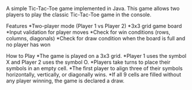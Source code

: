 A simple Tic-Tac-Toe game implemented in Java. This game allows two players to play the classic Tic-Tac-Toe game in the console.

Features
*Two-player mode (Player 1 vs Player 2)
*3x3 grid game board
*Input validation for player moves
*Check for win conditions (rows, columns, diagonals)
*Check for draw condition when the board is full and no player has won

How to Play
*The game is played on a 3x3 grid.
*Player 1 uses the symbol X and Player 2 uses the symbol O.
*Players take turns to place their symbols in an empty cell.
*The first player to align three of their symbols horizontally, vertically, or diagonally wins.
*If all 9 cells are filled without any player winning, the game is declared a draw.
